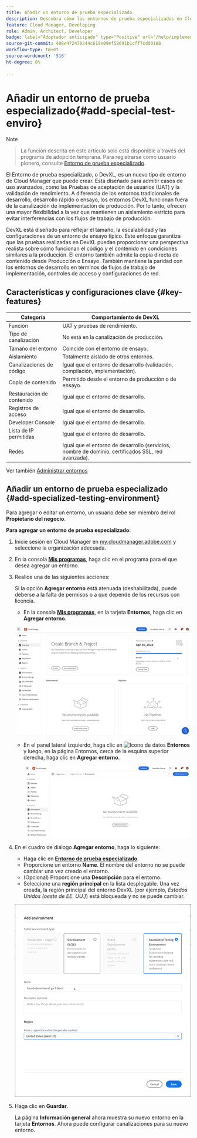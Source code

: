 ```yaml
---
title: Añadir un entorno de prueba especializado
description: Descubra cómo los entornos de prueba especializados en Cloud Manager proporcionan un espacio dedicado para validar funciones en condiciones casi de producción, ideal para pruebas de estrés y comprobaciones avanzadas previas a la implementación.
feature: Cloud Manager, Developing
role: Admin, Architect, Developer
badge: label="Adoptador anticipado" type="Positive" url="/help/implementing/cloud-manager/release-notes/current.md#gitlab-bitbucket"
source-git-commit: 408e472470244c619e09ef58691b1cff7cdd0188
workflow-type: tm+mt
source-wordcount: '516'
ht-degree: 8%

---
```


# Añadir un entorno de prueba especializado{#add-special-test-enviro}

>[!NOTE]
>
>>La función descrita en este artículo solo está disponible a través del programa de adopción temprana. Para registrarse como usuario pionero, consulte [Entorno de prueba especializado](/help/implementing/cloud-manager/release-notes/current.md#specialized-test-environment).

El Entorno de prueba especializado, o DevXL, es un nuevo tipo de entorno de Cloud Manager que puede crear. Está diseñado para admitir casos de uso avanzados, como las Pruebas de aceptación de usuarios (UAT) y la validación de rendimiento. A diferencia de los entornos tradicionales de desarrollo, desarrollo rápido o ensayo, los entornos DevXL funcionan fuera de la canalización de implementación de producción. Por lo tanto, ofrecen una mayor flexibilidad a la vez que mantienen un aislamiento estricto para evitar interferencias con los flujos de trabajo de producción.

DevXL está diseñado para reflejar el tamaño, la escalabilidad y las configuraciones de un entorno de ensayo típico. Este enfoque garantiza que las pruebas realizadas en DevXL puedan proporcionar una perspectiva realista sobre cómo funcionan el código y el contenido en condiciones similares a la producción. El entorno también admite la copia directa de contenido desde Producción o Ensayo. También mantiene la paridad con los entornos de desarrollo en términos de flujos de trabajo de implementación, controles de acceso y configuraciones de red.

## Características y configuraciones clave {#key-features}

| Categoría | Comportamiento de DevXL |
| --- | --- |
| Función | UAT y pruebas de rendimiento. |
| Tipo de canalización | No está en la canalización de producción. |
| Tamaño del entorno | Coincide con el entorno de ensayo. |
| Aislamiento | Totalmente aislado de otros entornos. |
| Canalizaciones de código | Igual que el entorno de desarrollo (validación, compilación, implementación). |
| Copia de contenido | Permitido desde el entorno de producción o de ensayo. |
| Restauración de contenido | Igual que el entorno de desarrollo. |
| Registros de acceso | Igual que el entorno de desarrollo. |
| Developer Console | Igual que el entorno de desarrollo. |
| Lista de IP permitidas | Igual que el entorno de desarrollo. |
| Redes | Igual que el entorno de desarrollo (servicios, nombre de dominio, certificados SSL, red avanzada). |

Ver también [Administrar entornos](/help/implementing/cloud-manager/manage-environments.md)

## Añadir un entorno de prueba especializado {#add-specialized-testing-environment}

Para agregar o editar un entorno, un usuario debe ser miembro del rol **Propietario del negocio**.

**Para agregar un entorno de prueba especializado:**

1. Inicie sesión en Cloud Manager en [my.cloudmanager.adobe.com](https://my.cloudmanager.adobe.com/) y seleccione la organización adecuada.

1. En la consola **[Mis programas](/help/implementing/cloud-manager/navigation.md#my-programs)**, haga clic en el programa para el que desea agregar un entorno.

1. Realice una de las siguientes acciones:

   Si la opción **Agregar entorno** está atenuada (deshabilitada), puede deberse a la falta de permisos o a que depende de los recursos con licencia.

   * En la consola **[Mis programas](/help/implementing/cloud-manager/navigation.md#my-programs)**, en la tarjeta **Entornos**, haga clic en **Agregar entorno**.

   ![Tarjeta Entornos](assets/no-environments.png)

   * En el panel lateral izquierdo, haga clic en ![Icono de datos](https://spectrum.adobe.com/static/icons/workflow_18/Smock_Data_18_N.svg) **Entornos** y luego, en la página Entornos, cerca de la esquina superior derecha, haga clic en **Agregar entorno**.

     ![Pestaña Entornos](assets/environments-tab.png)

1. En el cuadro de diálogo **Agregar entorno**, haga lo siguiente:

   * Haga clic en [**Entorno de prueba especializado**](#environment-types).
   * Proporcione un entorno **Name**. El nombre del entorno no se puede cambiar una vez creado el entorno.
   * (Opcional) Proporcione una **Descripción** para el entorno.
   * Seleccione una **región principal** en la lista desplegable. Una vez creada, la región principal del entorno DevXL (por ejemplo, *Estados Unidos (oeste de EE. UU.)*) está bloqueada y no se puede cambiar.

   ![Cuadro de diálogo Agregar entorno con el botón de opción Entorno de prueba especializado seleccionado](assets/specialized-test-environment.png)

1. Haga clic en **Guardar**.

   La página **Información general** ahora muestra su nuevo entorno en la tarjeta **Entornos**. Ahora puede configurar canalizaciones para su nuevo entorno.

